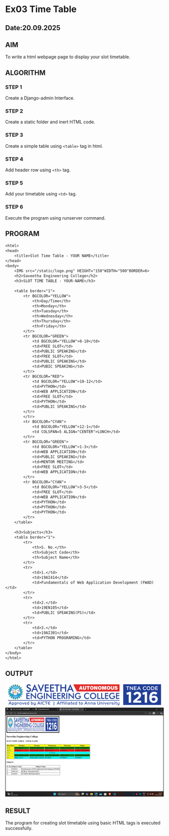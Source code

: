 # Ex03 Time Table
## Date:20.09.2025

## AIM
To write a html webpage page to display your slot timetable.

## ALGORITHM
### STEP 1
Create a Django-admin Interface.

### STEP 2
Create a static folder and inert HTML code.

### STEP 3
Create a simple table using ```<table>``` tag in html.

### STEP 4
Add header row using ```<th>``` tag.

### STEP 5
Add your timetable using ```<td>``` tag.

### STEP 6
Execute the program using runserver command.

## PROGRAM

```<!DOCTYPE html>
<html>
<head>
    <title>Slot Time Table - YOUR NAME</title>
</head>
<body>
    <IMG src="/static/logo.png" HEIGHT="150"WIDTH="500"BORDER=6>
    <h2>Saveetha Engineering College</h2>
    <h3>SLOT TIME TABLE - YOUR-NAME</h3>

    <table border="1">
        <tr BGCOLOR="YELLOW">
            <th>Day/Time</th>
            <th>Monday</th>
            <th>Tuesday</th>
            <th>Wednesday</th>
            <th>Thursday</th>
            <th>Friday</th>
        </tr>
        <tr BGCOLOR="GREEN">
            <td BGCOLOR="YELLOW">8-10</td>
            <td>FREE SLOT</td>
            <td>PUBLIC SPEAKING</td>
            <td>FREE SLOT</td>
            <td>PUBLIC SPEAKING</td>
            <td>PUBIC SPEAKING</td>
        </tr>
        <tr BGCOLOR="RED">
            <td BGCOLOR="YELLOW">10-12</td>
            <td>PYTHON</td>
            <td>WEB APPLICATION</td>
            <td>FREE SLOT</td>
            <td>PYTHON</td>
            <td>PUBLIC SPEAKING</td>
        </tr>
        </tr>
        <tr BGCOLOR="CYAN">
            <td BGCOLOR="YELLOW">12-1</td>
            <td COLSPAN=5 ALIGN="CENTER">LUNCH</td>
        </tr>
        <tr BGCOLOR="GREEN">
            <td BGCOLOR="YELLOW">1-3</td>
            <td>WEB APPLICATION</td>
            <td>PUBLIC SPEAKING</td>
            <td>MENTOR MEETING</td>
            <td>FREE SLOT</td>
            <td>WEB APPLICATION</td>
        </tr>
        <tr BGCOLOR="CYAN">
            <td BGCOLOR="YELLOW">3-5</td>
            <td>FREE SLOT</td>
            <td>WEB APPLICATION</td>
            <td>PYTHON</td>
            <td>PYTHON</td>
            <td>PYTHON</td>
        </tr>
    </table>

    <h3>Subjects</h3>
    <table border="1">
        <tr>
            <th>S. No.</th>
            <th>Subject Code</th>
            <th>Subject Name</th>
        </tr>
        <tr>
            <td>1.</td>
            <td>19AI414</td>
            <td>Fundamentals of Web Application Development (FWAD)</td>
        </tr>
        <tr>
            <td>2.</td>
            <td>19EN105</td>
            <td>PUBLIC SPEAKING(PS)</td>
        </tr>
        <tr>
            <td>3.</td>
            <td>19AI301</td>
            <td>PYTHON PROGRAMING</td>
        </tr>
    </table>
</body>
</html>
```

## OUTPUT
![alt text](timetable/timetableapp/static/logo.png)
![alt text](<timetable/timetableapp/static/Screenshot 2025-09-20 220857.png>)

## RESULT
The program for creating slot timetable using basic HTML tags is executed successfully.
